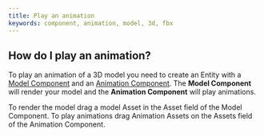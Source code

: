 ```yaml
---
title: Play an animation
keywords: component, animation, model, 3d, fbx
---
```


## How do I play an animation?

To play an animation of a 3D model you need to create an Entity with a [Model Component](https://developer.playcanvas.com/user-manual/scenes/components/model/) and an [Animation Component](https://developer.playcanvas.com/user-manual/scenes/components/animation/). The **Model Component** will render your model and the **Animation Component** will play animations.

To render the model drag a model Asset in the Asset field of the Model Component. To play animations drag Animation Assets on the Assets field of the Animation Component.
